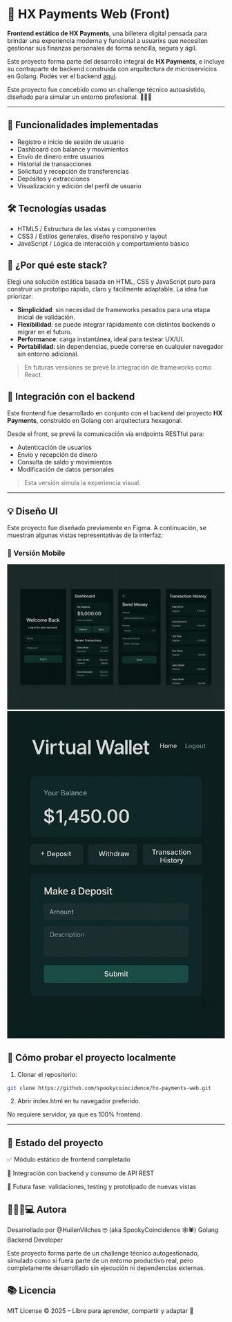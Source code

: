# 💸 HX Payments Web (Front)

**Frontend estático de HX Payments**, una billetera digital pensada para brindar una experiencia moderna y funcional a usuarixs que necesiten gestionar sus finanzas personales de forma sencilla, segura y ágil.

Este proyecto forma parte del desarrollo integral de **HX Payments**, e incluye su contraparte de backend construida con arquitectura de microservicios en Golang. Podés ver el backend [aquí](https://github.com/spookycoincidence/hx-payments-system).

Este proyecto fue concebido como un challenge técnico autoasistido, diseñado para simular un entorno profesional. 🙌🏻😎

---
## 🚀 Funcionalidades implementadas

- Registro e inicio de sesión de usuario
- Dashboard con balance y movimientos
- Envío de dinero entre usuarios
- Historial de transacciones
- Solicitud y recepción de transferencias
- Depósitos y extracciones
- Visualización y edición del perfil de usuario

## 🛠️ Tecnologías usadas

- HTML5 / Estructura de las vistas y componentes   
- CSS3 / Estilos generales, diseño responsivo y layout 
- JavaScript / Lógica de interacción y comportamiento básico

## 🧠 ¿Por qué este stack?

Elegi una solución estática basada en HTML, CSS y JavaScript puro para construir un prototipo rápido, claro y fácilmente adaptable. La idea fue priorizar:

- **Simplicidad**: sin necesidad de frameworks pesados para una etapa inicial de validación.
- **Flexibilidad**: se puede integrar rápidamente con distintos backends o migrar en el futuro.
- **Performance**: carga instantánea, ideal para testear UX/UI.
- **Portabilidad**: sin dependencias, puede correrse en cualquier navegador sin entorno adicional.

> En futuras versiones se prevé la integración de frameworks como React.


## 🔄 Integración con el backend

Este frontend fue desarrollado en conjunto con el backend del proyecto **HX Payments**, construido en Golang con arquitectura hexagonal.

Desde el front, se prevé la comunicación vía endpoints RESTful para:

- Autenticación de usuarios
- Envío y recepción de dinero
- Consulta de saldo y movimientos
- Modificación de datos personales

> Esta versión simula la experiencia visual.

---

## 💡 Diseño UI

Este proyecto fue diseñado previamente en Figma. A continuación, se muestran algunas vistas representativas de la interfaz:

### 📱 Versión Mobile

![Dashboard Mobile](./docs/assets/dashboard-mobile.png)
![Dashboard Mobile](./docs/assets/dashboard-mobile2.png)

## 🧪 Cómo probar el proyecto localmente

1. Clonar el repositorio:

```bash
git clone https://github.com/spookycoincidence/hx-payments-web.git
```

2. Abrir index.html en tu navegador preferido.

No requiere servidor, ya que es 100% frontend.

---

## 📌 Estado del proyecto


✅ Módulo estático de frontend completado

🔧 Integración con backend y consumo de API REST

🧪 Futura fase: validaciones, testing y prototipado de nuevas vistas

## 👩🏻‍💻💻 Autora
Desarrollado por @HuilenVilches 🤓 (aka SpookyCoincidence 🕸️🕷️)
Golang Backend Developer 

Este proyecto forma parte de un challenge técnico autogestionado, simulado como si fuera parte de un entorno productivo real, pero completamente desarrollado sin ejecución ni dependencias externas.

## 📚 Licencia
MIT License © 2025 – Libre para aprender, compartir y adaptar 🚀
